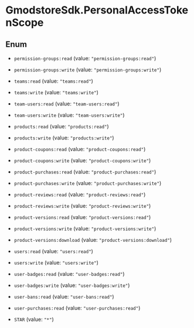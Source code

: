 # GmodstoreSdk.PersonalAccessTokenScope

## Enum


* `permission-groups:read` (value: `"permission-groups:read"`)

* `permission-groups:write` (value: `"permission-groups:write"`)

* `teams:read` (value: `"teams:read"`)

* `teams:write` (value: `"teams:write"`)

* `team-users:read` (value: `"team-users:read"`)

* `team-users:write` (value: `"team-users:write"`)

* `products:read` (value: `"products:read"`)

* `products:write` (value: `"products:write"`)

* `product-coupons:read` (value: `"product-coupons:read"`)

* `product-coupons:write` (value: `"product-coupons:write"`)

* `product-purchases:read` (value: `"product-purchases:read"`)

* `product-purchases:write` (value: `"product-purchases:write"`)

* `product-reviews:read` (value: `"product-reviews:read"`)

* `product-reviews:write` (value: `"product-reviews:write"`)

* `product-versions:read` (value: `"product-versions:read"`)

* `product-versions:write` (value: `"product-versions:write"`)

* `product-versions:download` (value: `"product-versions:download"`)

* `users:read` (value: `"users:read"`)

* `users:write` (value: `"users:write"`)

* `user-badges:read` (value: `"user-badges:read"`)

* `user-badges:write` (value: `"user-badges:write"`)

* `user-bans:read` (value: `"user-bans:read"`)

* `user-purchases:read` (value: `"user-purchases:read"`)

* `STAR` (value: `"*"`)


